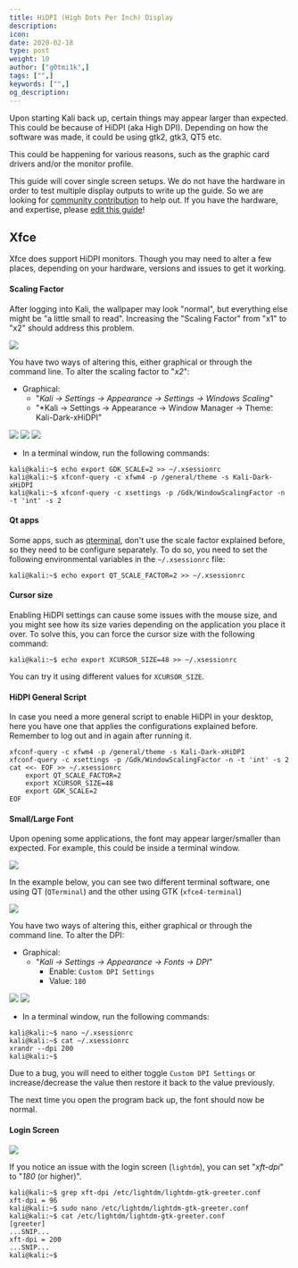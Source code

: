 ```yaml
---
title: HiDPI (High Dots Per Inch) Display
description:
icon:
date: 2020-02-18
type: post
weight: 10
author: ["g0tmi1k",]
tags: ["",]
keywords: ["",]
og_description:
---
```


Upon starting Kali back up, certain things may appear larger than expected. This could be because of HiDPI (aka High DPI). Depending on how the software was made, it could be using gtk2, gtk3, QT5 etc.

This could be happening for various reasons, such as the graphic card drivers and/or the monitor profile.

This guide will cover single screen setups. We do not have the hardware in order to test multiple display outputs to write up the guide. So we are looking for [community contribution](https://www.kali.org/docs/community/contribute/) to help out. If you have the hardware, and expertise, please [edit this guide](https://gitlab.com/kalilinux/documentation/kali-docs/edit/master/general-use/hidpi/index.md)!

## Xfce

Xfce does support HiDPI monitors. Though you may need to alter a few places, depending on your hardware, versions and issues to get it working.

#### Scaling Factor

After logging into Kali, the wallpaper may look "normal", but everything else might be "a little small to read". Increasing the "Scaling Factor" from "x1" to "x2" should address this problem.

![](scaling-factor.png)

You have two ways of altering this, either graphical or through the command line. To alter the scaling factor to "*x2*":

- Graphical:
  - "*Kali -> Settings -> Appearance -> Settings -> Windows Scaling*"
  - "*Kali -> Settings -> Appearance -> Window Manager -> Theme: Kali-Dark-xHiDPI"

![](kali-menu-setting-manager.png)
![](appearance-settings.png)
![](window-manager.png)

- In a terminal window, run the following commands:

```
kali@kali:~$ echo export GDK_SCALE=2 >> ~/.xsessionrc
kali@kali:~$ xfconf-query -c xfwm4 -p /general/theme -s Kali-Dark-xHiDPI
kali@kali:~$ xfconf-query -c xsettings -p /Gdk/WindowScalingFactor -n -t 'int' -s 2
```

#### Qt apps

Some apps, such as [qterminal](https://packages.debian.org/testing/qterminal), don't use the scale factor explained before, so they need to be configure separately. To do so, you need to set the following environmental variables in the `~/.xsessionrc` file:

```
kali@kali:~$ echo export QT_SCALE_FACTOR=2 >> ~/.xsessionrc
```

#### Cursor size

Enabling HiDPI settings can cause some issues with the mouse size, and you might see how its size varies depending on the application you place it over. To solve this, you can force the cursor size with the following command:

```
kali@kali:~$ echo export XCURSOR_SIZE=48 >> ~/.xsessionrc
```

You can try it using different values for `XCURSOR_SIZE`.

#### HiDPI General Script

In case you need a more general script to enable HiDPI in your desktop, here you have one that applies the configurations explained before. Remember to log out and in again after running it.

```
xfconf-query -c xfwm4 -p /general/theme -s Kali-Dark-xHiDPI
xfconf-query -c xsettings -p /Gdk/WindowScalingFactor -n -t 'int' -s 2
cat <<- EOF >> ~/.xsessionrc
	export QT_SCALE_FACTOR=2
	export XCURSOR_SIZE=48
	export GDK_SCALE=2
EOF
```

#### Small/Large Font

Upon opening some applications, the font may appear larger/smaller than expected. For example, this could be inside a terminal window.

![](small-font.png)

In the example below, you can see two different terminal software, one using QT (`QTerminal`) and the other using GTK (`xfce4-terminal`)

![](large-font.png)

You have two ways of altering this, either graphical or through the command line. To alter the DPI:

- Graphical:
  - "*Kali -> Settings -> Appearance -> Fonts -> DPI*"
    - Enable: `Custom DPI Settings`
    - Value: `180`

![](kali-menu-setting-manager.png)
![](appearance-fonts.png)

- In a terminal window, run the following commands:
```
kali@kali:~$ nano ~/.xsessionrc
kali@kali:~$ cat ~/.xsessionrc
xrandr --dpi 200
kali@kali:~$
```

Due to a bug, you will need to either toggle `Custom DPI Settings` or increase/decrease the value then restore it back to the value previously.

The next time you open the program back up, the font should now be normal.

#### Login Screen

![](login.png)

If you notice an issue with the login screen (`lightdm`), you can set "*xft-dpi*" to "*180* (or higher)".

```
kali@kali:~$ grep xft-dpi /etc/lightdm/lightdm-gtk-greeter.conf
xft-dpi = 96
kali@kali:~$ sudo nano /etc/lightdm/lightdm-gtk-greeter.conf
kali@kali:~$ cat /etc/lightdm/lightdm-gtk-greeter.conf
[greeter]
...SNIP...
xft-dpi = 200
...SNIP...
kali@kali:~$
```
